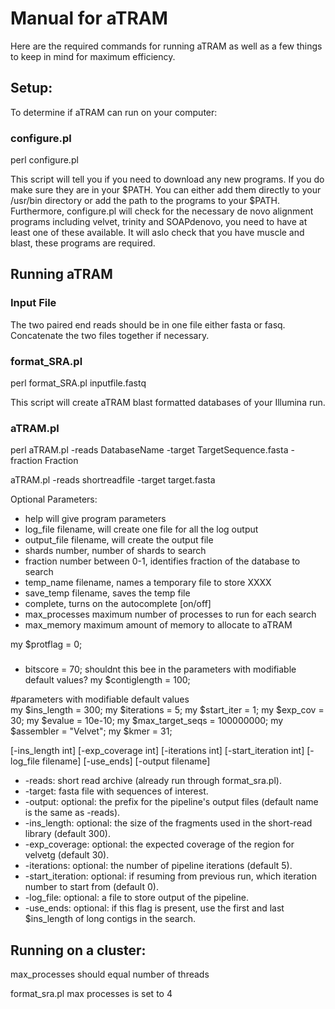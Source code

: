 #     Manual for aTRAM

Here are the required commands for running aTRAM as well as a few things to keep in mind for maximum efficiency.


## Setup:
To determine if aTRAM can run on your computer:

### configure.pl

perl configure.pl 
  
  This script will tell you if you need to download any new programs. If you do make sure they are in your $PATH. You can either add them directly to your /usr/bin directory or add the path to the programs to your $PATH. 
Furthermore, configure.pl will check for the necessary de novo alignment programs including velvet, trinity and SOAPdenovo, you need to have at least one of these available. It will aslo check that you have muscle and blast, these programs are required.

## Running aTRAM

### Input File
The two paired end reads should be in one file either fasta or fasq. Concatenate the two files together if necessary.

### format_SRA.pl

perl format_SRA.pl inputfile.fastq

  This script will create aTRAM blast formatted databases of your Illumina run. 

### aTRAM.pl

perl  aTRAM.pl -reads DatabaseName -target TargetSequence.fasta -fraction Fraction 


aTRAM.pl -reads shortreadfile -target target.fasta 

Optional Parameters:
- help will give program parameters
- log_file  filename,    will create one file for all the log output
- output_file filename,  will create the output file
- shards number,  number of shards to search
- fraction number between 0-1,   identifies fraction of the database to search
- temp_name filename, names a temporary file to store XXXX
- save_temp filename, saves the temp file
- complete,  turns on the autocomplete [on/off]
- max_processes  maximum  number of processes to run for each search
- max_memory maximum amount of memory to allocate to aTRAM



my $protflag = 0;


### 
 - bitscore = 70;  shouldnt this bee in the parameters with modifiable default values?
my $contiglength = 100;

#parameters with modifiable default values                                                                                                              
my $ins_length = 300;
my $iterations = 5;
my $start_iter = 1;
my $exp_cov = 30;
my $evalue = 10e-10;
my $max_target_seqs = 100000000;
my $assembler = "Velvet";
my $kmer = 31;



[-ins_length int] [-exp_coverage int] [-iterations int] [-start_iteration int] [-log_file filename] [-use_ends] [-output filename]

* -reads:           short read archive (already run through format_sra.pl).
* -target:          fasta file with sequences of interest.
* -output:          optional: the prefix for the pipeline's output files (default name is the same as -reads).
* -ins_length:      optional: the size of the fragments used in the short-read library (default 300).
* -exp_coverage:    optional: the expected coverage of the region for velvetg (default 30).
* -iterations:      optional: the number of pipeline iterations (default 5).
* -start_iteration: optional: if resuming from previous run, which iteration number to start from (default 0).
* -log_file:        optional: a file to store output of the pipeline.
* -use_ends:        optional: if this flag is present, use the first and last $ins_length of long contigs in the search.



## Running on a cluster:

max_processes should equal number of threads

format_sra.pl max processes is set to 4



